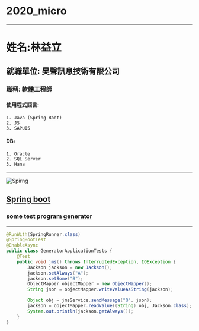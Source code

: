 # 2020_micro
---
# 姓名:林益立

## 就職單位: 昊聲訊息技術有限公司

### 職稱: 軟體工程師

#### 使用程式語言: 
    1. Java (Spring Boot)
    2. JS
    3. SAPUI5
#### DB: 
    1. Oracle
    2. SQL Server
    3. Hana
    

---

![Spirng](https://spring.io/images/spring-logo-9146a4d3298760c2e7e49595184e1975.svg "SPRING")
## [Spring boot](https://spring.io/projects/spring-boot)
### some test program [generator](https://github.com/LiyLinL/JavaWork/tree/master/generator)
---
```java
@RunWith(SpringRunner.class)
@SpringBootTest
@EnableAsync
public class GeneratorApplicationTests {
    @Test
    public void jms() throws InterruptedException, IOException {
        Jackson jackson = new Jackson();
        jackson.setAlways("A");
        jackson.setSome("B");
        ObjectMapper objectMapper = new ObjectMapper();
        String json = objectMapper.writeValueAsString(jackson);

        Object obj = jmsService.sendMessage("Q", json);
        jackson = objectMapper.readValue((String) obj, Jackson.class);
        System.out.println(jackson.getAlways());
    }
}
```
